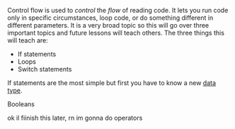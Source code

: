 Control flow is used to *control* the *flow* of reading code. It lets you run code only in specific circumstances, loop code, or do something different in different parameters. It is a very broad topic so this will go over three important topics and future lessons will teach others. The three things this will teach are:
- If statements
- Loops
- Switch statements

If statements are the most simple but first you have to know a new [data type](https://github.com/watermelone1/2025-Programming-Curriculum/blob/main/Week%201/Variables.md#more-types).

Booleans 

ok il fiinish this later, rn im gonna do operators
